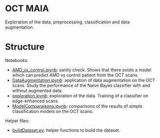 # OCT MAIA
Exploration of the data, preprocessing, classification and data augmentation. 

# Structure
Notebooks:
- [AMD_vs_control.ipynb](AMD_vs_control.ipynb): sanity check. Shows that there exists a model which can predict AMD vs control patient from the OCT scans. 
- [DataAugmentation.ipynb](DataAugmentation.ipynb): application of data augmentation on the OCT scans. Study the performance of the Naive Bayes classifier with and without augmented data. 
- [exploration.ipynb](exploration.ipynb): exploration of the data. Training of a classifier on edge-enhanced scans. 
- [ModelComparaisons.ipynb](ModelComparaisons.ipynb): comparisons of the results of simple classification models on the OCT scans. 

Helper files: 
- [buildDataset.py](buildDataset.py): helper functions to build the dataset. 